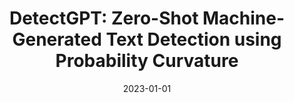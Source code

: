 ---
title: "DetectGPT: Zero-Shot Machine-Generated Text Detection using Probability Curvature"

authors:
- Eric Mitchell
- Yoonho Lee
- Sasha Khazatsky
- Christopher D. Manning
- Chelsea Finn

date: "2023-01-01"

publication: "ICML (Oral)"

links:
    pdf: https://arxiv.org/pdf/2301.11305v1.pdf
    code: https://github.com/eric-mitchell/detect-gpt
    website: https://ericmitchell.ai/detectgpt/
    demo: https://detectgpt.ericmitchell.ai
---